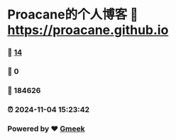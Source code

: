 # Proacane的个人博客 :link: https://proacane.github.io 
### :page_facing_up: [14](https://proacane.github.io/tag.html) 
### :speech_balloon: 0 
### :hibiscus: 184626 
### :alarm_clock: 2024-11-04 15:23:42 
### Powered by :heart: [Gmeek](https://github.com/Meekdai/Gmeek)
